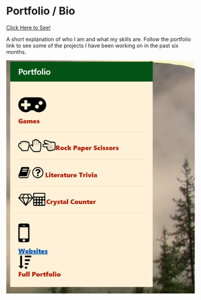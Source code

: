# Portfolio / Bio

[Click Here to See!](https://stvnwslybwmnjr.github.io/BioPage/)

A short explanation of who I am and what my skills are. Follow the portfolio link to see some of the projects I have been working on in the past six months.

![portfolio](https://github.com/Stvnwslybwmnjr/BioPage/blob/master/assets/images/2020-03-15%20(3).png)
